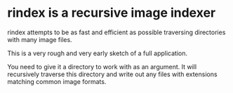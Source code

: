 # rindex is a recursive image indexer

rindex attempts to be as fast and efficient as possible traversing
directories with many image files.

This is a very rough and very early sketch of a full application.

You need to give it a directory to work with as an argument. It will
recursively traverse this directory and write out any files with
extensions matching common image formats.
